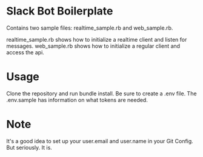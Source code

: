 # Slack Bot Boilerplate
Contains two sample files: realtime_sample.rb and web_sample.rb.

realtime_sample.rb shows how to initialize a realtime client and listen for messages.
web_sample.rb shows how to initialize a regular client and access the api.

# Usage
Clone the repository and run bundle install. Be sure to create a .env file. The .env.sample has information on what tokens are needed.

# Note
It's a good idea to set up your user.email and user.name in your Git Config.
But seriously. It is.
